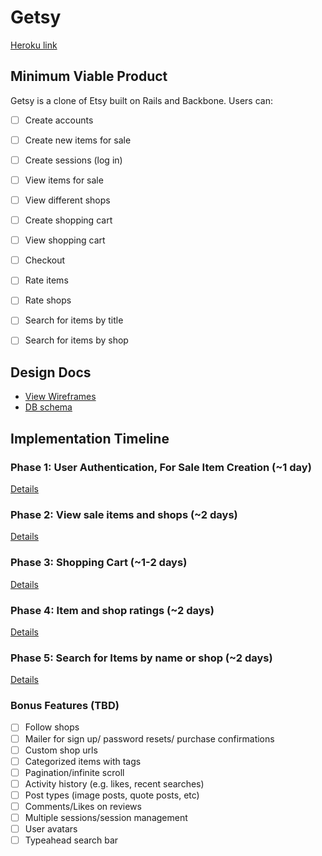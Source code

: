 # Getsy

[Heroku link][heroku]

[heroku]: http://getsy.herokuapp.com

## Minimum Viable Product
Getsy is a clone of Etsy built on Rails and Backbone. Users can:

<!-- This is a Markdown checklist. Use it to keep track of your progress! -->

- [ ] Create accounts
- [ ] Create new items for sale
- [ ] Create sessions (log in)
- [ ] View items for sale
- [ ] View different shops
- [ ] Create shopping cart
- [ ] View shopping cart
- [ ] Checkout
- [ ] Rate items
- [ ] Rate shops
- [ ] Search for items by title
- [ ] Search for items by shop


## Design Docs
* [View Wireframes][views]
* [DB schema][schema]

[views]: ./docs/views.md
[schema]: ./docs/schema.md

## Implementation Timeline

### Phase 1: User Authentication, For Sale Item Creation (~1 day)


[Details][phase-one]

### Phase 2: View sale items and shops (~2 days)


[Details][phase-two]

### Phase 3: Shopping Cart (~1-2 days)


[Details][phase-three]

### Phase 4: Item and shop ratings (~2 days)

[Details][phase-four]

### Phase 5: Search for Items by name or shop (~2 days)

[Details][phase-five]

### Bonus Features (TBD)
- [ ] Follow shops
- [ ] Mailer for sign up/ password resets/ purchase confirmations
- [ ] Custom shop urls
- [ ] Categorized items with tags
- [ ] Pagination/infinite scroll
- [ ] Activity history (e.g. likes, recent searches)
- [ ] Post types (image posts, quote posts, etc)
- [ ] Comments/Likes on reviews
- [ ] Multiple sessions/session management
- [ ] User avatars
- [ ] Typeahead search bar

[phase-one]: ./docs/phases/phase1.md
[phase-two]: ./docs/phases/phase2.md
[phase-three]: ./docs/phases/phase3.md
[phase-four]: ./docs/phases/phase4.md
[phase-five]: ./docs/phases/phase5.md
